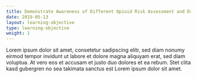 ```yaml
---
title: Demonstrate Awareness of Different Opioid Risk Assessment and Drug Monitoring Tools That Help to Identify At-Risk Patients 
date: 2019-05-13
layout: learning-objective
type: learning-objective
weight: 1
---
```

Lorem ipsum dolor sit amet, consetetur sadipscing elitr, sed diam nonumy eirmod
tempor invidunt ut labore et dolore magna aliquyam erat, sed diam voluptua. At
vero eos et accusam et justo duo dolores et ea rebum. Stet clita kasd gubergren
no sea takimata sanctus est Lorem ipsum dolor sit amet.

